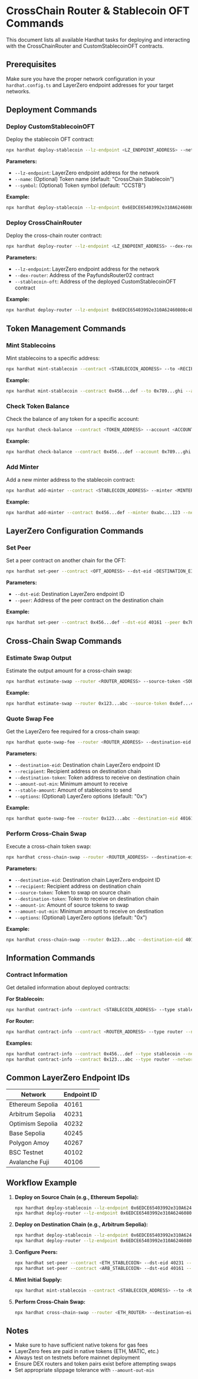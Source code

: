 # CrossChain Router & Stablecoin OFT Commands

This document lists all available Hardhat tasks for deploying and interacting with the CrossChainRouter and CustomStablecoinOFT contracts.

## Prerequisites

Make sure you have the proper network configuration in your `hardhat.config.ts` and LayerZero endpoint addresses for your target networks.

## Deployment Commands

### Deploy CustomStablecoinOFT

Deploy the stablecoin OFT contract:

```bash
npx hardhat deploy-stablecoin --lz-endpoint <LZ_ENDPOINT_ADDRESS> --network <NETWORK_NAME>
```

**Parameters:**
- `--lz-endpoint`: LayerZero endpoint address for the network
- `--name`: (Optional) Token name (default: "CrossChain Stablecoin")
- `--symbol`: (Optional) Token symbol (default: "CCSTB")

**Example:**
```bash
npx hardhat deploy-stablecoin --lz-endpoint 0x6EDCE65403992e310A62460808c4b910D972f10f --network ethereum-sepolia
```

### Deploy CrossChainRouter

Deploy the cross-chain router contract:

```bash
npx hardhat deploy-router --lz-endpoint <LZ_ENDPOINT_ADDRESS> --dex-router <DEX_ROUTER_ADDRESS> --stablecoin-oft <STABLECOIN_OFT_ADDRESS> --network <NETWORK_NAME>
```

**Parameters:**
- `--lz-endpoint`: LayerZero endpoint address for the network
- `--dex-router`: Address of the PayfundsRouter02 contract
- `--stablecoin-oft`: Address of the deployed CustomStablecoinOFT contract

**Example:**
```bash
npx hardhat deploy-router --lz-endpoint 0x6EDCE65403992e310A62460808c4b910D972f10f --dex-router 0x123...abc --stablecoin-oft 0x456...def --network ethereum-sepolia
```

## Token Management Commands

### Mint Stablecoins

Mint stablecoins to a specific address:

```bash
npx hardhat mint-stablecoin --contract <STABLECOIN_ADDRESS> --to <RECIPIENT_ADDRESS> --amount <AMOUNT_IN_WEI> --network <NETWORK_NAME>
```

**Example:**
```bash
npx hardhat mint-stablecoin --contract 0x456...def --to 0x789...ghi --amount 1000000000000000000000 --network ethereum-sepolia
```

### Check Token Balance

Check the balance of any token for a specific account:

```bash
npx hardhat check-balance --contract <TOKEN_ADDRESS> --account <ACCOUNT_ADDRESS> --network <NETWORK_NAME>
```

**Example:**
```bash
npx hardhat check-balance --contract 0x456...def --account 0x789...ghi --network ethereum-sepolia
```

### Add Minter

Add a new minter address to the stablecoin contract:

```bash
npx hardhat add-minter --contract <STABLECOIN_ADDRESS> --minter <MINTER_ADDRESS> --network <NETWORK_NAME>
```

**Example:**
```bash
npx hardhat add-minter --contract 0x456...def --minter 0xabc...123 --network ethereum-sepolia
```

## LayerZero Configuration Commands

### Set Peer

Set a peer contract on another chain for the OFT:

```bash
npx hardhat set-peer --contract <OFT_ADDRESS> --dst-eid <DESTINATION_EID> --peer <PEER_ADDRESS> --network <NETWORK_NAME>
```

**Parameters:**
- `--dst-eid`: Destination LayerZero endpoint ID
- `--peer`: Address of the peer contract on the destination chain

**Example:**
```bash
npx hardhat set-peer --contract 0x456...def --dst-eid 40161 --peer 0x789...ghi --network ethereum-sepolia
```

## Cross-Chain Swap Commands

### Estimate Swap Output

Estimate the output amount for a cross-chain swap:

```bash
npx hardhat estimate-swap --router <ROUTER_ADDRESS> --source-token <SOURCE_TOKEN_ADDRESS> --amount-in <AMOUNT_IN_WEI> --network <NETWORK_NAME>
```

**Example:**
```bash
npx hardhat estimate-swap --router 0x123...abc --source-token 0xdef...456 --amount-in 1000000000000000000 --network ethereum-sepolia
```

### Quote Swap Fee

Get the LayerZero fee required for a cross-chain swap:

```bash
npx hardhat quote-swap-fee --router <ROUTER_ADDRESS> --destination-eid <DEST_EID> --recipient <RECIPIENT_ADDRESS> --destination-token <DEST_TOKEN_ADDRESS> --amount-out-min <MIN_AMOUNT> --stable-amount <STABLE_AMOUNT> --network <NETWORK_NAME>
```

**Parameters:**
- `--destination-eid`: Destination chain LayerZero endpoint ID
- `--recipient`: Recipient address on destination chain
- `--destination-token`: Token address to receive on destination chain
- `--amount-out-min`: Minimum amount to receive
- `--stable-amount`: Amount of stablecoins to send
- `--options`: (Optional) LayerZero options (default: "0x")

**Example:**
```bash
npx hardhat quote-swap-fee --router 0x123...abc --destination-eid 40161 --recipient 0x789...ghi --destination-token 0xabc...def --amount-out-min 900000000000000000 --stable-amount 1000000000000000000 --network ethereum-sepolia
```

### Perform Cross-Chain Swap

Execute a cross-chain token swap:

```bash
npx hardhat cross-chain-swap --router <ROUTER_ADDRESS> --destination-eid <DEST_EID> --recipient <RECIPIENT_ADDRESS> --source-token <SOURCE_TOKEN_ADDRESS> --destination-token <DEST_TOKEN_ADDRESS> --amount-in <AMOUNT_IN_WEI> --amount-out-min <MIN_AMOUNT> --network <NETWORK_NAME>
```

**Parameters:**
- `--destination-eid`: Destination chain LayerZero endpoint ID
- `--recipient`: Recipient address on destination chain
- `--source-token`: Token to swap on source chain
- `--destination-token`: Token to receive on destination chain
- `--amount-in`: Amount of source tokens to swap
- `--amount-out-min`: Minimum amount to receive on destination
- `--options`: (Optional) LayerZero options (default: "0x")

**Example:**
```bash
npx hardhat cross-chain-swap --router 0x123...abc --destination-eid 40161 --recipient 0x789...ghi --source-token 0xdef...456 --destination-token 0xabc...def --amount-in 1000000000000000000 --amount-out-min 900000000000000000 --network ethereum-sepolia
```

## Information Commands

### Contract Information

Get detailed information about deployed contracts:

**For Stablecoin:**
```bash
npx hardhat contract-info --contract <STABLECOIN_ADDRESS> --type stablecoin --network <NETWORK_NAME>
```

**For Router:**
```bash
npx hardhat contract-info --contract <ROUTER_ADDRESS> --type router --network <NETWORK_NAME>
```

**Examples:**
```bash
npx hardhat contract-info --contract 0x456...def --type stablecoin --network ethereum-sepolia
npx hardhat contract-info --contract 0x123...abc --type router --network ethereum-sepolia
```

## Common LayerZero Endpoint IDs

| Network | Endpoint ID |
|---------|-------------|
| Ethereum Sepolia | 40161 |
| Arbitrum Sepolia | 40231 |
| Optimism Sepolia | 40232 |
| Base Sepolia | 40245 |
| Polygon Amoy | 40267 |
| BSC Testnet | 40102 |
| Avalanche Fuji | 40106 |

## Workflow Example

1. **Deploy on Source Chain (e.g., Ethereum Sepolia):**
   ```bash
   npx hardhat deploy-stablecoin --lz-endpoint 0x6EDCE65403992e310A62460808c4b910D972f10f --network ethereum-sepolia
   npx hardhat deploy-router --lz-endpoint 0x6EDCE65403992e310A62460808c4b910D972f10f --dex-router <DEX_ROUTER> --stablecoin-oft <STABLECOIN_ADDRESS> --network ethereum-sepolia
   ```

2. **Deploy on Destination Chain (e.g., Arbitrum Sepolia):**
   ```bash
   npx hardhat deploy-stablecoin --lz-endpoint 0x6EDCE65403992e310A62460808c4b910D972f10f --network arbitrum-sepolia
   npx hardhat deploy-router --lz-endpoint 0x6EDCE65403992e310A62460808c4b910D972f10f --dex-router <DEX_ROUTER> --stablecoin-oft <STABLECOIN_ADDRESS> --network arbitrum-sepolia
   ```

3. **Configure Peers:**
   ```bash
   npx hardhat set-peer --contract <ETH_STABLECOIN> --dst-eid 40231 --peer <ARB_STABLECOIN> --network ethereum-sepolia
   npx hardhat set-peer --contract <ARB_STABLECOIN> --dst-eid 40161 --peer <ETH_STABLECOIN> --network arbitrum-sepolia
   ```

4. **Mint Initial Supply:**
   ```bash
   npx hardhat mint-stablecoin --contract <STABLECOIN_ADDRESS> --to <ROUTER_ADDRESS> --amount 1000000000000000000000 --network ethereum-sepolia
   ```

5. **Perform Cross-Chain Swap:**
   ```bash
   npx hardhat cross-chain-swap --router <ETH_ROUTER> --destination-eid 40231 --recipient <RECIPIENT> --source-token <SOURCE_TOKEN> --destination-token <DEST_TOKEN> --amount-in 1000000000000000000 --amount-out-min 900000000000000000 --network ethereum-sepolia
   ```

## Notes

- Make sure to have sufficient native tokens for gas fees
- LayerZero fees are paid in native tokens (ETH, MATIC, etc.)
- Always test on testnets before mainnet deployment
- Ensure DEX routers and token pairs exist before attempting swaps
- Set appropriate slippage tolerance with `--amount-out-min` 